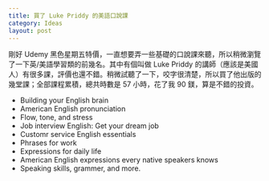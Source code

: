 ```yaml
---
title: 買了 Luke Priddy 的美語口說課
category: Ideas
layout: post
---
```


剛好 Udemy 黑色星期五特價，一直想要弄一些基礎的口說課來聽，所以稍微瀏覽了一下英/美語學習類的前幾名。其中有個叫做 Luke Priddy 的講師（應該是美國人）有很多課，評價也還不錯。稍微試聽了一下，咬字很清楚，所以買了他出版的幾堂課；全部課程累積，總共時數是 57 小時，花了我 90 鎂，算是不錯的投資。

- Building your English brain
- American English pronunciation
- Flow, tone, and stress
- Job interview English: Get your dream job
- Customr service English essentials
- Phrases for work
- Expressions for daily life
- American English expressions every native speakers knows
- Speaking skills, grammer, and more.
